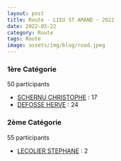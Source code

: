 ```yaml
---
layout: post
title: Route - LIEU ST AMAND - 2022
date: 2022-05-22
category: Route
tags: Route
image: assets/img/blog/road.jpeg
---
```


### 1ère Catégorie
50 participants
- [SCHERNU CHRISTOPHE](https://teamspecializedlille.cc/coureurs/schernuchristophe) : 17
- [DEFOSSE HERVE](https://teamspecializedlille.cc/coureurs/defosseherve) : 24

### 2ème Catégorie
55 participants
- [LECOLIER STEPHANE](https://teamspecializedlille.cc/coureurs/lecolierstephane) : 2
